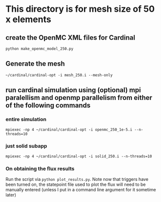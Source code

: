 # This directory is for mesh size of 50 x elements
## create the OpenMC XML files for Cardinal
`python make_openmc_model_250.py`
## Generate the mesh
`~/cardinal/cardinal-opt -i mesh_250.i --mesh-only`
## run cardinal simulation using (optional) mpi paralellism and openmp parallelism from either of the following commands
### entire simulation
`mpiexec -np 4 ~/cardinal/cardinal-opt -i openmc_250_1e-5.i --n-threads=10`
### just solid subapp
`mpiexec -np 4 ~/cardinal/cardinal-opt -i solid_250.i --n-threads=10`

### On obtaining the flux results
Run the script via `python plot_results.py`. Note now that triggers have been turned on, the statepoint file used to plot the flux will need to be manually entered (unless I put in a command line argument for it sometime later)